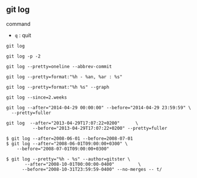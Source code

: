 ## git log

command

- `q` : quit

```
git log
```

```
git log -p -2
```

```
git log --pretty=oneline --abbrev-commit
```

```
git log --pretty=format:"%h - %an, %ar : %s"
```

```
git log --pretty=format:"%h %s" --graph
```

```
git log --since=2.weeks
```

```
git log --after="2014-04-29 00:00:00" --before="2014-04-29 23:59:59" \
  --pretty=fuller
```

```
git log  --after="2013-04-29T17:07:22+0200"      \
          --before="2013-04-29T17:07:22+0200" --pretty=fuller
```

```
$ git log --after=2008-06-01 --before=2008-07-01
$ git log --after="2008-06-01T09:00:00+0300" \
    --before="2008-07-01T09:00:00+0300"
```

```
$ git log --pretty="%h - %s" --author=gitster \
       --after="2008-10-01T00:00:00-0400"         \
      --before="2008-10-31T23:59:59-0400" --no-merges -- t/
```